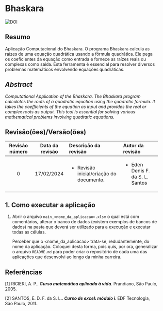 # Bhaskara

[![DOI](https://zenodo.org/badge/758773693.svg)](https://zenodo.org/doi/10.5281/zenodo.10673009)


## Resumo

Aplicação Computacional do Bhaskara. O programa Bhaskara calcula as raízes de uma equação quadrática usando a fórmula quadrática. Ele pega os coeficientes da equação como entrada e fornece as raízes reais ou complexas como saída. Esta ferramenta é essencial para resolver diversos problemas matemáticos envolvendo equações quadráticas.

## _Abstract_

_Computational Application of the Bhaskara. The Bhaskara program calculates the roots of a quadratic equation using the quadratic formula. It takes the coefficients of the equation as input and provides the real or complex roots as output. This tool is essential for solving various mathematical problems involving quadratic equations._

## Revisão(ões)/Versão(ões)

| Revisão número | Data da revisão | Descrição da revisão                                    | Autor da revisão                                |
|:--------------:|:---------------:|:--------------------------------------------------------|:------------------------------------------------|
| 0              | 17/02/2024      | <ul><li>Revisão inicial/criação do documento.</li></ul> | <ul><li>Eden Denis F. da S. L. Santos</li></ul> |


## 1. Como executar a aplicação

1. Abrir o arquivo `main_<nome_da_aplicacao>.xlsm` o qual está com comentários, alterar o banco de dados (existem exemplos de bancos de dados) na pasta que deverá ser utilizado para a execução e executar todas as células. 
    
    Perceber que o <nome_da_aplicacao> trata-se, redudantemente, do nome da aplicação. Coloquei desta forma, pois quis, por ora, generalizar o arquivo `README.md` para poder criar o repositório de cada uma das aplicações que desenvolvi ao longo da minha carreira.

## Referências

[1] RICIERI, A. P.. ***Curso matemática aplicada à vida***. Prandiano, São Paulo, 2005.

[2] SANTOS, E. D. F. da S. L.. ***Curso de excel: módulo i***. EDF Tecnologia, São Paulo, 2011.

